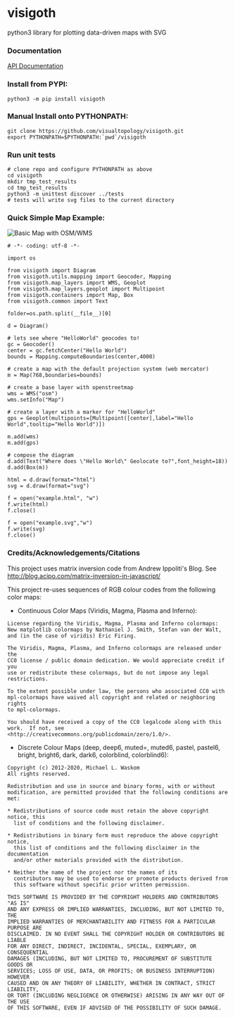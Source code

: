 # visigoth

python3 library for plotting data-driven maps with SVG

### Documentation

[API Documentation](http://visigoth.org/index.html)

### Install from PYPI:

```
python3 -m pip install visigoth
```

### Manual Install onto PYTHONPATH:

```
git clone https://github.com/visualtopology/visigoth.git
export PYTHONPATH=$PYTHONPATH:`pwd`/visigoth
```

### Run unit tests

```
# clone repo and configure PYTHONPATH as above
cd visigoth
mkdir tmp_test_results
cd tmp_test_results
python3 -m unittest discover ../tests
# tests will write svg files to the current directory
```

### Quick Simple Map Example:


![Basic Map with OSM/WMS](http://visigoth.org/_static/src/example.svg)

```
# -*- coding: utf-8 -*-

import os

from visigoth import Diagram
from visigoth.utils.mapping import Geocoder, Mapping
from visigoth.map_layers import WMS, Geoplot
from visigoth.map_layers.geoplot import Multipoint
from visigoth.containers import Map, Box
from visigoth.common import Text

folder=os.path.split(__file__)[0]

d = Diagram()

# lets see where "HelloWorld" geocodes to!
gc = Geocoder()
center = gc.fetchCenter("Hello World")
bounds = Mapping.computeBoundaries(center,4000)

# create a map with the default projection system (web mercator)
m = Map(768,boundaries=bounds)

# create a base layer with openstreetmap
wms = WMS("osm")
wms.setInfo("Map")

# create a layer with a marker for "HelloWorld"
gps = Geoplot(multipoints=[Multipoint([center],label="Hello World",tooltip="Hello World")])

m.add(wms)
m.add(gps)

# compose the diagram
d.add(Text("Where does \"Hello World\" Geolocate to?",font_height=18))
d.add(Box(m))

html = d.draw(format="html")
svg = d.draw(format="svg")

f = open("example.html", "w")
f.write(html)
f.close()

f = open("example.svg","w")
f.write(svg)
f.close()
```


### Credits/Acknowledgements/Citations

This project uses matrix inversion code from Andrew Ippoliti's Blog.  See http://blog.acipo.com/matrix-inversion-in-javascript/

This project re-uses sequences of RGB colour codes from the following color maps:

* Continuous Color Maps (Viridis, Magma, Plasma and Inferno):

```
License regarding the Viridis, Magma, Plasma and Inferno colormaps:
New matplotlib colormaps by Nathaniel J. Smith, Stefan van der Walt,
and (in the case of viridis) Eric Firing.

The Viridis, Magma, Plasma, and Inferno colormaps are released under the
CC0 license / public domain dedication. We would appreciate credit if you
use or redistribute these colormaps, but do not impose any legal
restrictions.

To the extent possible under law, the persons who associated CC0 with
mpl-colormaps have waived all copyright and related or neighboring rights
to mpl-colormaps.

You should have received a copy of the CC0 legalcode along with this
work.  If not, see <http://creativecommons.org/publicdomain/zero/1.0/>.
```

* Discrete Colour Maps (deep, deep6, muted=, muted6, pastel, pastel6, bright, bright6, dark, dark6, colorblind, colorblind6):

```
Copyright (c) 2012-2020, Michael L. Waskom
All rights reserved.

Redistribution and use in source and binary forms, with or without
modification, are permitted provided that the following conditions are met:

* Redistributions of source code must retain the above copyright notice, this
  list of conditions and the following disclaimer.

* Redistributions in binary form must reproduce the above copyright notice,
  this list of conditions and the following disclaimer in the documentation
  and/or other materials provided with the distribution.

* Neither the name of the project nor the names of its
  contributors may be used to endorse or promote products derived from
  this software without specific prior written permission.

THIS SOFTWARE IS PROVIDED BY THE COPYRIGHT HOLDERS AND CONTRIBUTORS "AS IS"
AND ANY EXPRESS OR IMPLIED WARRANTIES, INCLUDING, BUT NOT LIMITED TO, THE
IMPLIED WARRANTIES OF MERCHANTABILITY AND FITNESS FOR A PARTICULAR PURPOSE ARE
DISCLAIMED. IN NO EVENT SHALL THE COPYRIGHT HOLDER OR CONTRIBUTORS BE LIABLE
FOR ANY DIRECT, INDIRECT, INCIDENTAL, SPECIAL, EXEMPLARY, OR CONSEQUENTIAL
DAMAGES (INCLUDING, BUT NOT LIMITED TO, PROCUREMENT OF SUBSTITUTE GOODS OR
SERVICES; LOSS OF USE, DATA, OR PROFITS; OR BUSINESS INTERRUPTION) HOWEVER
CAUSED AND ON ANY THEORY OF LIABILITY, WHETHER IN CONTRACT, STRICT LIABILITY,
OR TORT (INCLUDING NEGLIGENCE OR OTHERWISE) ARISING IN ANY WAY OUT OF THE USE
OF THIS SOFTWARE, EVEN IF ADVISED OF THE POSSIBILITY OF SUCH DAMAGE.
```
